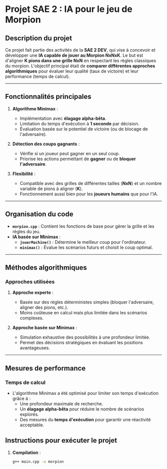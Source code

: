 # Projet SAE 2 : IA pour le jeu de Morpion

## **Description du projet**

Ce projet fait partie des activités de la **SAE 2 DEV**, qui vise à concevoir et développer une **IA capable de jouer au Morpion NxNxK**. Le but est d'aligner **K pions dans une grille NxN** en respectant les règles classiques du morpion. L'objectif principal était de **comparer différentes approches algorithmiques** pour évaluer leur qualité (taux de victoire) et leur performance (temps de calcul).

---

## **Fonctionnalités principales**

1. **Algorithme Minimax** :
   - Implémentation avec **élagage alpha-bêta**.
   - Limitation du temps d'exécution à **1 seconde** par décision.
   - Évaluation basée sur le potentiel de victoire (ou de blocage de l'adversaire).

2. **Détection des coups gagnants** :
   - Vérifie si un joueur peut gagner en un seul coup.
   - Priorise les actions permettant de **gagner** ou de **bloquer l'adversaire**.

3. **Flexibilité** :
   - Compatible avec des grilles de différentes tailles (**NxN**) et un nombre variable de pions à aligner (**K**).
   - Fonctionnement aussi bien pour les **joueurs humains** que pour l'IA.

---

## **Organisation du code**

- **`morpion.cpp`** : Contient les fonctions de base pour gérer la grille et les règles du jeu.
- **IA basée sur Minimax** :
  - **`jouerMachine()`** : Détermine le meilleur coup pour l'ordinateur.
  - **`minimax()`** : Évalue les scénarios futurs et choisit le coup optimal.

---

## **Méthodes algorithmiques**

### **Approches utilisées**

1. **Approche experte** :
   - Basée sur des règles déterministes simples (bloquer l'adversaire, aligner des pions, etc.).
   - Moins coûteuse en calcul mais plus limitée dans les scénarios complexes.

2. **Approche basée sur Minimax** :
   - Simulation exhaustive des possibilités à une profondeur limitée.
   - Permet des décisions stratégiques en évaluant les positions avantageuses.

---

## **Mesures de performance**

### **Temps de calcul**
- L'algorithme Minimax a été optimisé pour limiter son temps d'exécution grâce à :
  - Une profondeur maximale de recherche.
  - Un **élagage alpha-bêta** pour réduire le nombre de scénarios explorés.
  - Des mesures du **temps d'exécution** pour garantir une réactivité acceptable.


## **Instructions pour exécuter le projet**

1. **Compilation** :
   ```bash
   g++ main.cpp -o morpion
